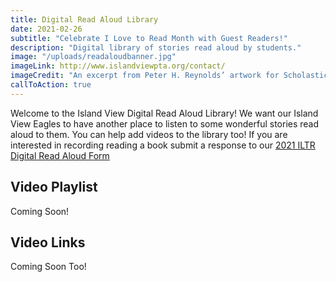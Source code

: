 ```yaml
---
title: Digital Read Aloud Library
date: 2021-02-26
subtitle: "Celebrate I Love to Read Month with Guest Readers!"
description: "Digital library of stories read aloud by students."
image: "/uploads/readaloudbanner.jpg"
imageLink: http://www.islandviewpta.org/contact/
imageCredit: "An excerpt from Peter H. Reynolds’ artwork for Scholastic on World Read Aloud Day"
callToAction: true
---
```


Welcome to the Island View Digital Read Aloud Library!
We want our Island View Eagles to have another place to listen to some wonderful stories read aloud to them.
You can help add videos to the library too! If you are interested in recording reading a book submit a response to our [2021 ILTR Digital Read Aloud Form](https://docs.google.com/forms/d/1KtqZSwrjhxoGeYQ-QJi_pZHMj9eOgA9ETJV4e3UXrWY/edit)

## Video Playlist

Coming Soon!

## Video Links

Coming Soon Too!